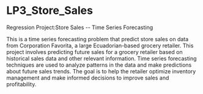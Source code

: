 # LP3_Store_Sales
Regression Project:Store Sales -- Time Series Forecasting

This is a time series forecasting problem that predict store sales on data from Corporation Favorita, a large Ecuadorian-based grocery retailer. This project involves predicting future sales for a grocery retailer based on historical sales data and other relevant information. Time series forecasting techniques are used to analyze patterns in the data and make predictions about future sales trends. The goal is to help the retailer optimize inventory management and make informed decisions to improve sales and profitability.
